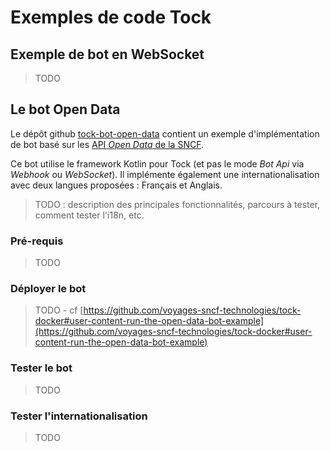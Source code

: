 # Exemples de code Tock

## Exemple de bot en WebSocket

> TODO

## Le bot Open Data

Le dépôt github [tock-bot-open-data](https://github.com/voyages-sncf-technologies/tock-bot-open-data) contient un 
exemple d'implémentation de bot basé sur les [API _Open Data_ de la SNCF](https://www.digital.sncf.com/startup/api).

Ce bot utilise le framework Kotlin pour Tock (et pas le mode _Bot Api_ via _Webhook_ ou _WebSocket_). 
Il implémente également une internationalisation avec deux langues proposées : Français et Anglais.

> TODO : description des principales fonctionnalités, parcours à tester, comment tester l'i18n, etc.

### Pré-requis

> TODO

### Déployer le bot

> TODO - cf [https://github.com/voyages-sncf-technologies/tock-docker#user-content-run-the-open-data-bot-example](https://github.com/voyages-sncf-technologies/tock-docker#user-content-run-the-open-data-bot-example)

### Tester le bot

> TODO

### Tester l'internationalisation

> TODO